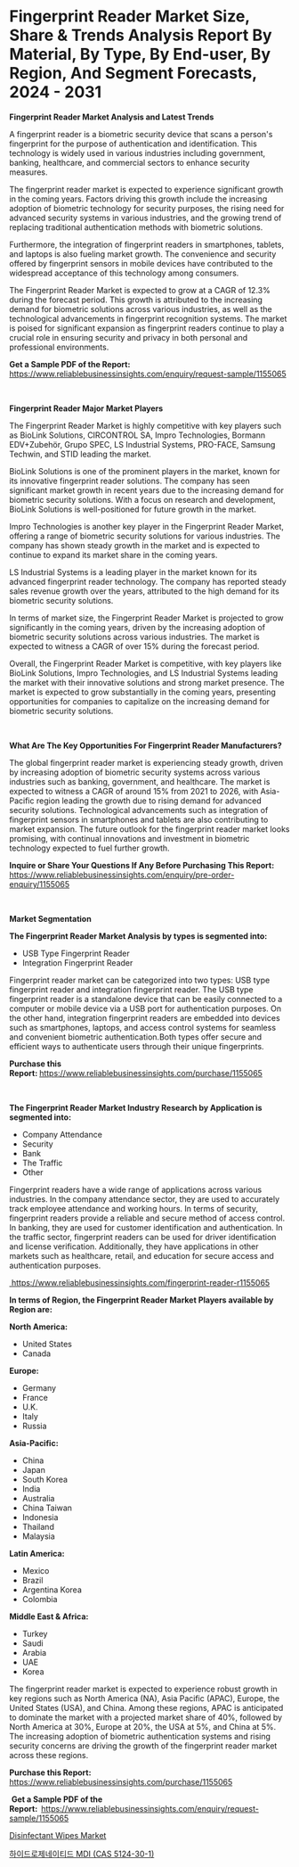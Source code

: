 <p><h1>Fingerprint Reader Market Size, Share & Trends Analysis Report By Material, By Type, By End-user, By Region, And Segment Forecasts, 2024 - 2031</h1></p><p><strong>Fingerprint Reader Market Analysis and Latest Trends</strong></p>
<p><p>A fingerprint reader is a biometric security device that scans a person's fingerprint for the purpose of authentication and identification. This technology is widely used in various industries including government, banking, healthcare, and commercial sectors to enhance security measures.</p><p>The fingerprint reader market is expected to experience significant growth in the coming years. Factors driving this growth include the increasing adoption of biometric technology for security purposes, the rising need for advanced security systems in various industries, and the growing trend of replacing traditional authentication methods with biometric solutions.</p><p>Furthermore, the integration of fingerprint readers in smartphones, tablets, and laptops is also fueling market growth. The convenience and security offered by fingerprint sensors in mobile devices have contributed to the widespread acceptance of this technology among consumers.</p><p>The Fingerprint Reader Market is expected to grow at a CAGR of 12.3% during the forecast period. This growth is attributed to the increasing demand for biometric solutions across various industries, as well as the technological advancements in fingerprint recognition systems. The market is poised for significant expansion as fingerprint readers continue to play a crucial role in ensuring security and privacy in both personal and professional environments.</p></p>
<p><strong>Get a Sample PDF of the Report:&nbsp;</strong> <a href="https://www.reliablebusinessinsights.com/enquiry/request-sample/1155065">https://www.reliablebusinessinsights.com/enquiry/request-sample/1155065</a></p>
<p>&nbsp;</p>
<p><strong>Fingerprint Reader Major Market Players</strong></p>
<p><p>The Fingerprint Reader Market is highly competitive with key players such as BioLink Solutions, CIRCONTROL SA, Impro Technologies, Bormann EDV+Zubehör, Grupo SPEC, LS Industrial Systems, PRO-FACE, Samsung Techwin, and STID leading the market.</p><p>BioLink Solutions is one of the prominent players in the market, known for its innovative fingerprint reader solutions. The company has seen significant market growth in recent years due to the increasing demand for biometric security solutions. With a focus on research and development, BioLink Solutions is well-positioned for future growth in the market.</p><p>Impro Technologies is another key player in the Fingerprint Reader Market, offering a range of biometric security solutions for various industries. The company has shown steady growth in the market and is expected to continue to expand its market share in the coming years.</p><p>LS Industrial Systems is a leading player in the market known for its advanced fingerprint reader technology. The company has reported steady sales revenue growth over the years, attributed to the high demand for its biometric security solutions.</p><p>In terms of market size, the Fingerprint Reader Market is projected to grow significantly in the coming years, driven by the increasing adoption of biometric security solutions across various industries. The market is expected to witness a CAGR of over 15% during the forecast period.</p><p>Overall, the Fingerprint Reader Market is competitive, with key players like BioLink Solutions, Impro Technologies, and LS Industrial Systems leading the market with their innovative solutions and strong market presence. The market is expected to grow substantially in the coming years, presenting opportunities for companies to capitalize on the increasing demand for biometric security solutions.</p></p>
<p>&nbsp;</p>
<p><strong>What Are The Key Opportunities For Fingerprint Reader Manufacturers?</strong></p>
<p><p>The global fingerprint reader market is experiencing steady growth, driven by increasing adoption of biometric security systems across various industries such as banking, government, and healthcare. The market is expected to witness a CAGR of around 15% from 2021 to 2026, with Asia-Pacific region leading the growth due to rising demand for advanced security solutions. Technological advancements such as integration of fingerprint sensors in smartphones and tablets are also contributing to market expansion. The future outlook for the fingerprint reader market looks promising, with continual innovations and investment in biometric technology expected to fuel further growth.</p></p>
<p><strong>Inquire or Share Your Questions If Any Before Purchasing This Report:</strong> <a href="https://www.reliablebusinessinsights.com/enquiry/pre-order-enquiry/1155065">https://www.reliablebusinessinsights.com/enquiry/pre-order-enquiry/1155065</a></p>
<p>&nbsp;</p>
<p><strong>Market Segmentation</strong></p>
<p><strong>The Fingerprint Reader Market Analysis by types is segmented into:</strong></p>
<p><ul><li>USB Type Fingerprint Reader</li><li>Integration Fingerprint Reader</li></ul></p>
<p><p>Fingerprint reader market can be categorized into two types: USB type fingerprint reader and integration fingerprint reader. The USB type fingerprint reader is a standalone device that can be easily connected to a computer or mobile device via a USB port for authentication purposes. On the other hand, integration fingerprint readers are embedded into devices such as smartphones, laptops, and access control systems for seamless and convenient biometric authentication.Both types offer secure and efficient ways to authenticate users through their unique fingerprints.</p></p>
<p><strong>Purchase this Report:&nbsp;</strong><a href="https://www.reliablebusinessinsights.com/purchase/1155065">https://www.reliablebusinessinsights.com/purchase/1155065</a></p>
<p>&nbsp;</p>
<p><strong>The Fingerprint Reader Market Industry Research by Application is segmented into:</strong></p>
<p><ul><li>Company Attendance</li><li>Security</li><li>Bank</li><li>The Traffic</li><li>Other</li></ul></p>
<p><p>Fingerprint readers have a wide range of applications across various industries. In the company attendance sector, they are used to accurately track employee attendance and working hours. In terms of security, fingerprint readers provide a reliable and secure method of access control. In banking, they are used for customer identification and authentication. In the traffic sector, fingerprint readers can be used for driver identification and license verification. Additionally, they have applications in other markets such as healthcare, retail, and education for secure access and authentication purposes.</p></p>
<p><a href="https://www.reliablebusinessinsights.com/fingerprint-reader-r1155065">&nbsp;https://www.reliablebusinessinsights.com/fingerprint-reader-r1155065</a></p>
<p><strong>In terms of Region, the Fingerprint Reader Market Players available by Region are:</strong></p>
<p>
    <p> <strong> North America: </strong>
        <ul>
            <li>United States</li>
            <li>Canada</li>
        </ul>
        </p> 
    <p> <strong> Europe: </strong>
        <ul>
            <li>Germany</li>
            <li>France</li>
            <li>U.K.</li>
            <li>Italy</li>
            <li>Russia</li>
        </ul>
        </p> 
    <p> <strong> Asia-Pacific: </strong>
        <ul>
            <li>China</li>
            <li>Japan</li>
            <li>South Korea</li>
            <li>India</li>
            <li>Australia</li>
            <li>China Taiwan</li>
            <li>Indonesia</li>
            <li>Thailand</li>
            <li>Malaysia</li>
        </ul>
        </p> 
    <p> <strong> Latin America: </strong>
        <ul>
            <li>Mexico</li>
            <li>Brazil</li>
            <li>Argentina Korea</li>
            <li>Colombia</li>
        </ul>
        </p> 
    <p> <strong> Middle East & Africa: </strong>
        <ul>
            <li>Turkey</li>
            <li>Saudi</li>
            <li>Arabia</li>
            <li>UAE</li>
            <li>Korea</li>
        </ul>
    </p>
    </p>
<p><p>The fingerprint reader market is expected to experience robust growth in key regions such as North America (NA), Asia Pacific (APAC), Europe, the United States (USA), and China. Among these regions, APAC is anticipated to dominate the market with a projected market share of 40%, followed by North America at 30%, Europe at 20%, the USA at 5%, and China at 5%. The increasing adoption of biometric authentication systems and rising security concerns are driving the growth of the fingerprint reader market across these regions.</p></p>
<p><strong>Purchase this Report: </strong><a href="https://www.reliablebusinessinsights.com/purchase/1155065">https://www.reliablebusinessinsights.com/purchase/1155065</a></p>
<p>&nbsp;<strong>Get a Sample PDF of the Report:&nbsp;&nbsp;</strong><a href="https://www.reliablebusinessinsights.com/enquiry/request-sample/1155065">https://www.reliablebusinessinsights.com/enquiry/request-sample/1155065</a></p>
<p><strong></strong></p>
<p><p><a href="https://github.com/rahu1506/Market-Research-Report-List-4/blob/main/disinfectant-wipes-market.md">Disinfectant Wipes Market</a></p><p><a href="https://github.com/valroy852/Market-Research-Report-List-1/blob/main/4711374155035.md">하이드로제네이티드 MDI (CAS 5124-30-1)</a></p></p>